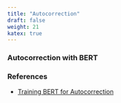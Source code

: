 ```yaml
---
title: "Autocorrection"
draft: false
weight: 21
katex: true
---
```


### Autocorrection with BERT

### References
- [Training BERT for Autocorrection](https://github.com/huseinzol05/NLP-Models-Tensorflow/tree/master/spelling-correction)